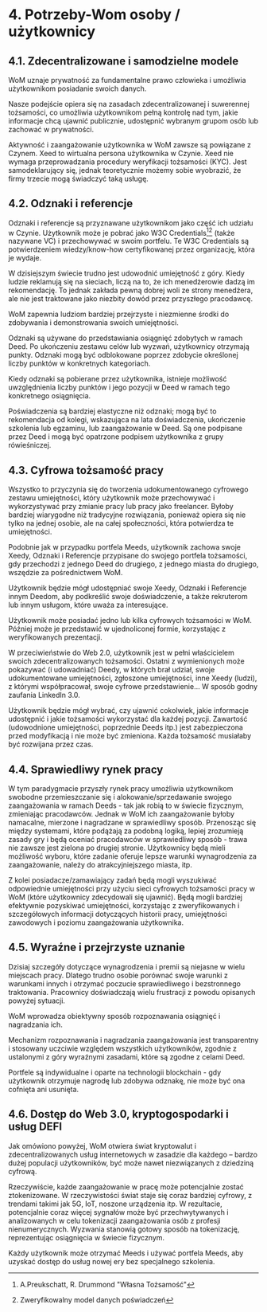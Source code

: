 # 4. Potrzeby-Wom osoby / użytkownicy

## 4.1. Zdecentralizowane i samodzielne modele

WoM uznaje prywatność za fundamentalne prawo człowieka i umożliwia użytkownikom posiadanie swoich danych.

Nasze podejście opiera się na zasadach zdecentralizowanej i suwerennej tożsamości, co umożliwia użytkownikom pełną kontrolę nad tym, jakie informacje chcą ujawnić publicznie, udostępnić wybranym grupom osób lub zachować w prywatności.

Aktywność i zaangażowanie użytkownika w WoM zawsze są powiązane z Czynem. Xeed to wirtualna persona użytkownika w Czynie. Xeed nie wymaga przeprowadzania procedury weryfikacji tożsamości (KYC). Jest samodeklarujący się, jednak teoretycznie możemy sobie wyobrazić, że firmy trzecie mogą świadczyć taką usługę.

## 4.2. Odznaki i referencje

Odznaki i referencje są przyznawane użytkownikom jako część ich udziału w Czynie. Użytkownik może je pobrać jako W3C Credentials[^7][^8] (także nazywane VC) i przechowywać w swoim portfelu. Te W3C Credentials są potwierdzeniem wiedzy/know-how certyfikowanej przez organizację, która je wydaje.

W dzisiejszym świecie trudno jest udowodnić umiejętność z góry. Kiedy ludzie reklamują się na sieciach, liczą na to, że ich menedżerowie dadzą im rekomendację. To jednak zakłada pewną dobrej woli ze strony menedżera, ale nie jest traktowane jako niezbity dowód przez przyszłego pracodawcę.

WoM zapewnia ludziom bardziej przejrzyste i niezmienne środki do zdobywania i demonstrowania swoich umiejętności.

Odznaki są używane do przedstawiania osiągnięć zdobytych w ramach Deed. Po ukończeniu zestawu celów lub wyzwań, użytkownicy otrzymają punkty. Odznaki mogą być odblokowane poprzez zdobycie określonej liczby punktów w konkretnych kategoriach.

Kiedy odznaki są pobierane przez użytkownika, istnieje możliwość uwzględnienia liczby punktów i jego pozycji w Deed w ramach tego konkretnego osiągnięcia.

Poświadczenia są bardziej elastyczne niż odznaki; mogą być to rekomendacja od kolegi, wskazująca na lata doświadczenia, ukończenie szkolenia lub egzaminu, lub zaangażowanie w Deed. Są one podpisane przez Deed i mogą być opatrzone podpisem użytkownika z grupy rówieśniczej.

## 4.3. Cyfrowa tożsamość pracy

Wszystko to przyczynia się do tworzenia udokumentowanego cyfrowego zestawu umiejętności, który użytkownik może przechowywać i wykorzystywać przy zmianie pracy lub pracy jako freelancer. Byłoby bardziej wiarygodne niż tradycyjne rozwiązania, ponieważ opiera się nie tylko na jednej osobie, ale na całej społeczności, która potwierdza te umiejętności.

Podobnie jak w przypadku portfela Meeds, użytkownik zachowa swoje Xeedy, Odznaki i Referencje przypisane do swojego portfela tożsamości, gdy przechodzi z jednego Deed do drugiego, z jednego miasta do drugiego, wszędzie za pośrednictwem WoM.

Użytkownik będzie mógł udostępniać swoje Xeedy, Odznaki i Referencje innym Deedom, aby podkreślić swoje doświadczenie, a także rekruterom lub innym usługom, które uważa za interesujące.

Użytkownik może posiadać jedno lub kilka cyfrowych tożsamości w WoM. Później może je przedstawić w ujednoliconej formie, korzystając z weryfikowanych prezentacji.

W przeciwieństwie do Web 2.0, użytkownik jest w pełni właścicielem swoich zdecentralizowanych tożsamości. Ostatni z wymienionych może pokazywać (i udowadniać) Deedy, w których brał udział, swoje udokumentowane umiejętności, zgłoszone umiejętności, inne Xeedy (ludzi), z którymi współpracował, swoje cyfrowe przedstawienie... W sposób godny zaufania LinkedIn 3.0.

Użytkownik będzie mógł wybrać, czy ujawnić cokolwiek, jakie informacje udostępnić i jakie tożsamości wykorzystać dla każdej pozycji. Zawartość (udowodnione umiejętności, poprzednie Deeds itp.) jest zabezpieczona przed modyfikacją i nie może być zmieniona. Każda tożsamość musiałaby być rozwijana przez czas.

## 4.4. Sprawiedliwy rynek pracy

W tym paradygmacie przyszły rynek pracy umożliwia użytkownikom swobodne przemieszczanie się i alokowanie/sprzedawanie swojego zaangażowania w ramach Deeds - tak jak robią to w świecie fizycznym, zmieniając pracodawców. Jednak w WoM ich zaangażowanie byłoby namacalne, mierzone i nagradzane w sprawiedliwy sposób. Przenosząc się między systemami, które podążają za podobną logiką, lepiej zrozumieją zasady gry i będą oceniać pracodawców w sprawiedliwy sposób - trawa nie zawsze jest zielona po drugiej stronie. Użytkownicy będą mieli możliwość wyboru, które zadanie oferuje lepsze warunki wynagrodzenia za zaangażowanie, należy do atrakcyjniejszego miasta, itp.

Z kolei posiadacze/zamawiający zadań będą mogli wyszukiwać odpowiednie umiejętności przy użyciu sieci cyfrowych tożsamości pracy w WoM (które użytkownicy zdecydowali się ujawnić). Będą mogli bardziej efektywnie pozyskiwać umiejętności, korzystając z zweryfikowanych i szczegółowych informacji dotyczących historii pracy, umiejętności zawodowych i poziomu zaangażowania użytkownika.

## 4.5. Wyraźne i przejrzyste uznanie

Dzisiaj szczegóły dotyczące wynagrodzenia i premii są niejasne w wielu miejscach pracy. Dlatego trudno osobie porównać swoje warunki z warunkami innych i otrzymać poczucie sprawiedliwego i bezstronnego traktowania. Pracownicy doświadczają wielu frustracji z powodu opisanych powyżej sytuacji.

WoM wprowadza obiektywny sposób rozpoznawania osiągnięć i nagradzania ich.

Mechanizm rozpoznawania i nagradzania zaangażowania jest transparentny i stosowany uczciwie względem wszystkich użytkowników, zgodnie z ustalonymi z góry wyraźnymi zasadami, które są zgodne z celami Deed.

Portfele są indywidualne i oparte na technologii blockchain - gdy użytkownik otrzymuje nagrodę lub zdobywa odznakę, nie może być ona cofnięta ani usunięta.

## 4.6. Dostęp do Web 3.0, kryptogospodarki i usług DEFI

Jak omówiono powyżej, WoM otwiera świat kryptowalut i zdecentralizowanych usług internetowych w zasadzie dla każdego – bardzo dużej populacji użytkowników, być może nawet niezwiązanych z dziedziną cyfrową.

Rzeczywiście, każde zaangażowanie w pracę może potencjalnie zostać ztokenizowane. W rzeczywistości świat staje się coraz bardziej cyfrowy, z trendami takimi jak 5G, IoT, noszone urządzenia itp. W rezultacie, potencjalnie coraz więcej sygnałów może być przechwytywanych i analizowanych w celu tokenizacji zaangażowania osób z profesji nienumerycznych. Wyzwania stanowią gotowy sposób na tokenizację, reprezentując osiągnięcia w świecie fizycznym.

Każdy użytkownik może otrzymać Meeds i używać portfela Meeds, aby uzyskać dostęp do usług nowej ery bez specjalnego szkolenia.

[^7]: A.Preukschatt, R. Drummond "Własna Tożsamość"
[^8]: Zweryfikowalny model danych poświadczeń
